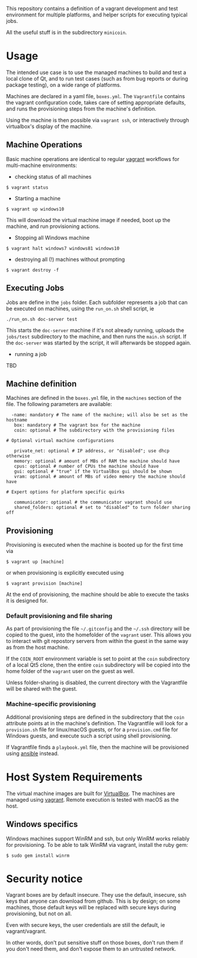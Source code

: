 This repository contains a definition of a vagrant development and test
environment for multiple platforms, and helper scripts for executing typical
jobs.

All the useful stuff is in the subdirectory `minicoin`.

# Usage

The intended use case is to use the managed machines to build and test a local
clone of Qt, and to run test cases (such as from bug reports or during package
testing), on a wide range of platforms.

Machines are declared in a yaml file, `boxes.yml`. The `Vagrantfile` contains
the vagrant configuration code, takes care of setting appropriate defaults, and
runs the provisioning steps from the machine's definition.

Using the machine is then possible via `vagrant ssh`, or interactively through
virtualbox's display of the machine.

## Machine Operations

Basic machine operations are identical to regular [vagrant](vagrantup.com)
workflows for multi-machine environments:

* checking status of all machines

`$ vagrant status`

* Starting a machine

`$ vagrant up windows10`

This will download the virtual machine image if needed, boot up the machine,
and run provisioning actions.

* Stopping all Windows machine

`$ vagrant halt windows7 windows81 windows10`

* destroying all (!) machines without prompting

`$ vagrant destroy -f`

## Executing Jobs

Jobs are define in the `jobs` folder. Each subfolder represents a job that can
be executed on machines, using the `run_on.sh` shell script, ie

`./run_on.sh doc-server test`

This starts the `doc-server` machine if it's not already running, uploads the
`jobs/test` subdirectory to the machine, and then runs the `main.sh` script. If
the `doc-server` was started by the script, it will afterwards be stopped again.

* running a job

TBD

## Machine definition

Machines are defined in the `boxes.yml` file, in the `machines` section of the
file. The following parameters are available:

```
  -name: mandatory # The name of the machine; will also be set as the hostname
   box: mandatory # The vagrant box for the machine
   coin: optional # The subdirectory with the provisioning files

# Optional virtual machine configurations

   private_net: optional # IP address, or "disabled"; use dhcp otherwise
   memory: optional # amount of MBs of RAM the machine should have
   cpus: optional # number of CPUs the machine should have
   gui: optional # "true" if the VirtualBox gui should be shown
   vram: optional # amount of MBs of video memory the machine should have

# Expert options for platform specific quirks

   communicator: optional # the communicator vagrant should use
   shared_folders: optional # set to "disabled" to turn folder sharing off
```

## Provisioning

Provisioning is executed when the machine is booted up for the first time via

`$ vagrant up [machine]`

or when provisioning is explicitly executed using

`$ vagrant provision [machine]`

At the end of provisioning, the machine should be able to execute the tasks it
is designed for.

### Default provisioning and file sharing

As part of provisioning the file `~/.gitconfig` and the `~/.ssh` directory will
be copied to the guest, into the homefolder of the `vagrant` user. This allows
you to interact with git repostory servers from within the guest in the same way
as from the host machine.

If the `COIN_ROOT` environment variable is set to point at the `coin`
subdirectory of a local Qt5 clone, then the entire `coin` subdirectory will be
copied into the home folder of the `vagrant` user on the guest as well.

Unless folder-sharing is disabled, the current directory with the Vagrantfile
will be shared with the guest.

### Machine-specific provisioning

Additional provisioning steps are defined in the subdirectory that the `coin`
attribute points at in the machine's definition.
The Vagrantfile will look for a `provision.sh` file for linux/macOS
guests, or for a `provision.cmd` file for Windows guests, and execute such a
script using shell provisioning.

If Vagrantfile finds a `playbook.yml` file, then the machine will be provisioned
using [ansible](ansible.com) instead.


# Host System Requirements

The virtual machine images are built for [VirtualBox](virtualbox.org).
The machines are managed using [vagrant](vagrantup.com). Remote execution is
tested with macOS as the host.

## Windows specifics

Windows machines support WinRM and ssh, but only WinRM works reliably for
provisioning. To be able to talk WinRM via vagrant, install the ruby gem:

`$ sudo gem install winrm`


# Security notice

Vagrant boxes are by default insecure. They use the default, insecure,
ssh keys that anyone can download from github. This is by design; on some
machines, those default keys will be replaced with secure keys during
provisioning, but not on all.

Even with secure keys, the user credentials are still the default, ie
vagrant/vagrant.

In other words, don't put sensitive stuff on those boxes, don't run them
if you don't need them, and don't expose them to an untrusted network.
